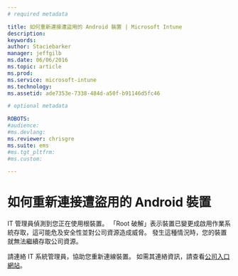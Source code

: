 ```yaml
---
# required metadata

title: 如何重新連接遭盜用的 Android 裝置 | Microsoft Intune
description:
keywords:
author: Staciebarker
manager: jeffgilb
ms.date: 06/06/2016
ms.topic: article
ms.prod:
ms.service: microsoft-intune
ms.technology:
ms.assetid: ade7353e-7338-484d-a50f-b91146d5fc46

# optional metadata

ROBOTS:
#audience:
#ms.devlang:
ms.reviewer: chrisgre
ms.suite: ems
#ms.tgt_pltfrm:
#ms.custom:

---
```


# 如何重新連接遭盜用的 Android 裝置
IT 管理員偵測到您正在使用根裝置。 「Root 破解」表示裝置已變更成啟用作業系統存取，這可能危及安全性並對公司資源造成威脅。 發生這種情況時，您的裝置就無法繼續存取公司資源。

請連絡 IT 系統管理員，協助您重新連線裝置。 如需其連絡資訊，請查看[公司入口網站](http://portal.manage.microsoft.com)。



<!--HONumber=Jun16_HO2-->


